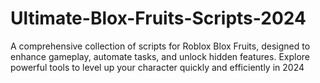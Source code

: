# Ultimate-Blox-Fruits-Scripts-2024
A comprehensive collection of scripts for Roblox Blox Fruits, designed to enhance gameplay, automate tasks, and unlock hidden features. Explore powerful tools to level up your character quickly and efficiently in 2024

